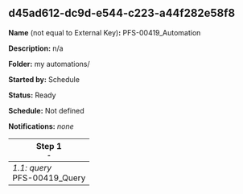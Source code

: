 ## d45ad612-dc9d-e544-c223-a44f282e58f8

**Name** (not equal to External Key)**:** PFS-00419_Automation

**Description:** n/a

**Folder:** my automations/

**Started by:** Schedule

**Status:** Ready

**Schedule:** Not defined

**Notifications:** _none_


| Step 1<br>_<small>-</small>_ |
| --- |
| _1.1: query_<br>PFS-00419_Query |
